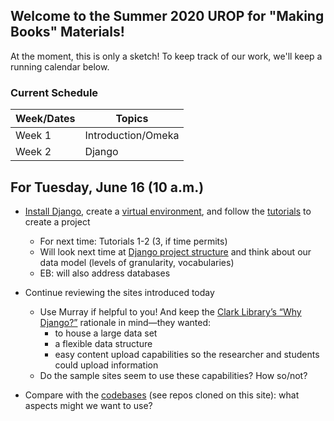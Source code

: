 ## Welcome to the Summer 2020 UROP for "Making Books" Materials!

At the moment, this is only a sketch! To keep track of our work, we'll keep a running calendar below.

### **Current Schedule**

Week/Dates   | Topics
------------ | -------------
Week 1       | Introduction/Omeka
Week 2       | Django


## **For Tuesday, June 16 (10 a.m.)**

-	[Install Django](https://docs.djangoproject.com/en/3.0/intro/install/), create a [virtual environment](https://docs.python.org/3/tutorial/venv.html), and follow the [tutorials](https://docs.djangoproject.com/en/3.0/intro/) to create a project
    -	For next time: Tutorials 1-2 (3, if time permits)
    -	Will look next time at [Django project structure](https://django-project-skeleton.readthedocs.io/en/latest/structure.html) and think about our data model (levels of granularity, vocabularies)
    -	EB: will also address databases

-	Continue reviewing the sites introduced today
    -	Use Murray if helpful to you! And keep the [Clark Library’s “Why Django?”](https://clarklabs.lib.umich.edu/2015/12/05/django-for-digital-humanities/) rationale in mind—they wanted:
        -	to house a large data set
        -	a flexible data structure
        -	easy content upload capabilities so the researcher and students could upload information
    -	Do the sample sites seem to use these capabilities? How so/not?

-	Compare with the [codebases](https://github.com/making-books-ren-today) (see repos cloned on this site): what aspects might we want to use?
